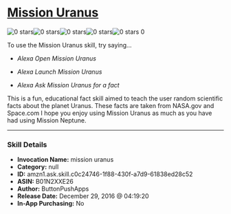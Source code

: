 # [Mission Uranus](http://alexa.amazon.com/#skills/amzn1.ask.skill.c0c24746-1f88-430f-a7d9-61838ed28c52)
![0 stars](../../images/ic_star_border_black_18dp_1x.png)![0 stars](../../images/ic_star_border_black_18dp_1x.png)![0 stars](../../images/ic_star_border_black_18dp_1x.png)![0 stars](../../images/ic_star_border_black_18dp_1x.png)![0 stars](../../images/ic_star_border_black_18dp_1x.png) 0

To use the Mission Uranus skill, try saying...

* *Alexa Open Mission Uranus*

* *Alexa Launch Mission Uranus*

* *Alexa Ask Mission Uranus for a fact*

This is a fun, educational fact skill aimed to teach the user random scientific facts about the planet Uranus.  These facts are taken from NASA.gov and Space.com  I hope you enjoy using Mission Uranus as much as you have had using Mission Neptune.

***

### Skill Details

* **Invocation Name:** mission uranus
* **Category:** null
* **ID:** amzn1.ask.skill.c0c24746-1f88-430f-a7d9-61838ed28c52
* **ASIN:** B01N2XXE26
* **Author:** ButtonPushApps
* **Release Date:** December 29, 2016 @ 04:19:20
* **In-App Purchasing:** No
